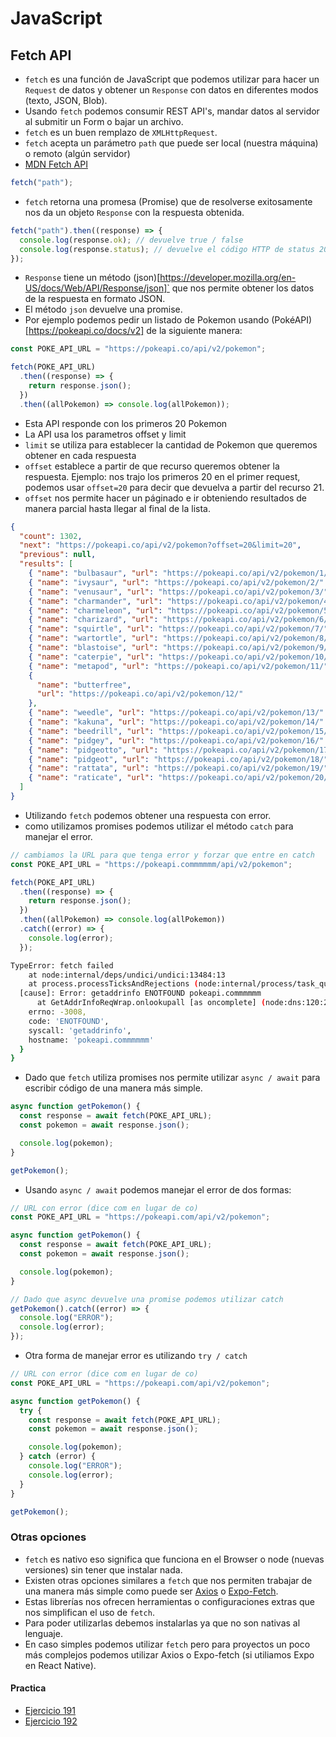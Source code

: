 # JavaScript

## Fetch API

- `fetch` es una función de JavaScript que podemos utilizar para hacer un `Request` de datos y obtener un `Response` con datos en diferentes modos (texto, JSON, Blob).
- Usando `fetch` podemos consumir REST API's, mandar datos al servidor al submitir un Form o bajar un archivo.
- `fetch` es un buen remplazo de `XMLHttpRequest`.
- `fetch` acepta un parámetro `path` que puede ser local (nuestra máquina) o remoto (algún servidor)
- [MDN Fetch API](https://developer.mozilla.org/es/docs/Web/API/Fetch_API)

```javascript
fetch("path");
```

- `fetch` retorna una promesa (Promise) que de resolverse exitosamente nos da un objeto `Response` con la respuesta obtenida.

```javascript
fetch("path").then((response) => {
  console.log(response.ok); // devuelve true / false
  console.log(response.status); // devuelve el código HTTP de status 200, 300, etc
});
```

- `Response` tiene un método (json)[https://developer.mozilla.org/en-US/docs/Web/API/Response/json]` que nos permite obtener los datos de la respuesta en formato JSON.
- El método `json` devuelve una promise.
- Por ejemplo podemos pedir un listado de Pokemon usando (PokéAPI)[https://pokeapi.co/docs/v2] de la siguiente manera:

```javascript
const POKE_API_URL = "https://pokeapi.co/api/v2/pokemon";

fetch(POKE_API_URL)
  .then((response) => {
    return response.json();
  })
  .then((allPokemon) => console.log(allPokemon));
```

- Esta API responde con los primeros 20 Pokemon
- La API usa los parametros offset y limit
- `limit` se utiliza para establecer la cantidad de Pokemon que queremos obtener en cada respuesta
- `offset` establece a partir de que recurso queremos obtener la respuesta. Ejemplo: nos trajo los primeros 20 en el primer request, podemos usar `offset=20` para decir que devuelva a partir del recurso 21.
- `offset` nos permite hacer un páginado e ir obteniendo resultados de manera parcial hasta llegar al final de la lista.

```json
{
  "count": 1302,
  "next": "https://pokeapi.co/api/v2/pokemon?offset=20&limit=20",
  "previous": null,
  "results": [
    { "name": "bulbasaur", "url": "https://pokeapi.co/api/v2/pokemon/1/" },
    { "name": "ivysaur", "url": "https://pokeapi.co/api/v2/pokemon/2/" },
    { "name": "venusaur", "url": "https://pokeapi.co/api/v2/pokemon/3/" },
    { "name": "charmander", "url": "https://pokeapi.co/api/v2/pokemon/4/" },
    { "name": "charmeleon", "url": "https://pokeapi.co/api/v2/pokemon/5/" },
    { "name": "charizard", "url": "https://pokeapi.co/api/v2/pokemon/6/" },
    { "name": "squirtle", "url": "https://pokeapi.co/api/v2/pokemon/7/" },
    { "name": "wartortle", "url": "https://pokeapi.co/api/v2/pokemon/8/" },
    { "name": "blastoise", "url": "https://pokeapi.co/api/v2/pokemon/9/" },
    { "name": "caterpie", "url": "https://pokeapi.co/api/v2/pokemon/10/" },
    { "name": "metapod", "url": "https://pokeapi.co/api/v2/pokemon/11/" },
    {
      "name": "butterfree",
      "url": "https://pokeapi.co/api/v2/pokemon/12/"
    },
    { "name": "weedle", "url": "https://pokeapi.co/api/v2/pokemon/13/" },
    { "name": "kakuna", "url": "https://pokeapi.co/api/v2/pokemon/14/" },
    { "name": "beedrill", "url": "https://pokeapi.co/api/v2/pokemon/15/" },
    { "name": "pidgey", "url": "https://pokeapi.co/api/v2/pokemon/16/" },
    { "name": "pidgeotto", "url": "https://pokeapi.co/api/v2/pokemon/17/" },
    { "name": "pidgeot", "url": "https://pokeapi.co/api/v2/pokemon/18/" },
    { "name": "rattata", "url": "https://pokeapi.co/api/v2/pokemon/19/" },
    { "name": "raticate", "url": "https://pokeapi.co/api/v2/pokemon/20/" }
  ]
}
```

- Utilizando `fetch` podemos obtener una respuesta con error.
- como utilizamos promises podemos utilizar el método `catch` para manejar el error.

```javascript
// cambiamos la URL para que tenga error y forzar que entre en catch
const POKE_API_URL = "https://pokeapi.commmmmm/api/v2/pokemon";

fetch(POKE_API_URL)
  .then((response) => {
    return response.json();
  })
  .then((allPokemon) => console.log(allPokemon))
  .catch((error) => {
    console.log(error);
  });
```

```bash
TypeError: fetch failed
    at node:internal/deps/undici/undici:13484:13
    at process.processTicksAndRejections (node:internal/process/task_queues:105:5) {
  [cause]: Error: getaddrinfo ENOTFOUND pokeapi.commmmmm
      at GetAddrInfoReqWrap.onlookupall [as oncomplete] (node:dns:120:26) {
    errno: -3008,
    code: 'ENOTFOUND',
    syscall: 'getaddrinfo',
    hostname: 'pokeapi.commmmmm'
  }
}
```

- Dado que `fetch` utiliza promises nos permite utilizar `async / await` para escribir código de una manera más simple.

```javascript
async function getPokemon() {
  const response = await fetch(POKE_API_URL);
  const pokemon = await response.json();

  console.log(pokemon);
}

getPokemon();
```

- Usando `async / await` podemos manejar el error de dos formas:

```javascript
// URL con error (dice com en lugar de co)
const POKE_API_URL = "https://pokeapi.com/api/v2/pokemon";

async function getPokemon() {
  const response = await fetch(POKE_API_URL);
  const pokemon = await response.json();

  console.log(pokemon);
}

// Dado que async devuelve una promise podemos utilizar catch
getPokemon().catch((error) => {
  console.log("ERROR");
  console.log(error);
});
```

- Otra forma de manejar error es utilizando `try / catch`

```javascript
// URL con error (dice com en lugar de co)
const POKE_API_URL = "https://pokeapi.com/api/v2/pokemon";

async function getPokemon() {
  try {
    const response = await fetch(POKE_API_URL);
    const pokemon = await response.json();

    console.log(pokemon);
  } catch (error) {
    console.log("ERROR");
    console.log(error);
  }
}

getPokemon();
```

### Otras opciones

- `fetch` es nativo eso significa que funciona en el Browser o node (nuevas versiones) sin tener que instalar nada.
- Existen otras opciones similares a `fetch` que nos permiten trabajar de una manera más simple como puede ser [Axios](https://axios-http.com/docs/intro) o [Expo-Fetch](https://docs.expo.dev/versions/latest/sdk/expo/#expofetch-api).
- Estas librerías nos ofrecen herramientas o configuraciones extras que nos simplifican el uso de `fetch`.
- Para poder utilizarlas debemos instalarlas ya que no son nativas al lenguaje.
- En caso simples podemos utilizar `fetch` pero para proyectos un poco más complejos podemos utilizar Axios o Expo-fetch (si utiliamos Expo en React Native).

#### Practica

- [Ejercicio 191](../ejercicios/consignas/js/ej191.md)
- [Ejercicio 192](../ejercicios/consignas/js/ej192.md)
